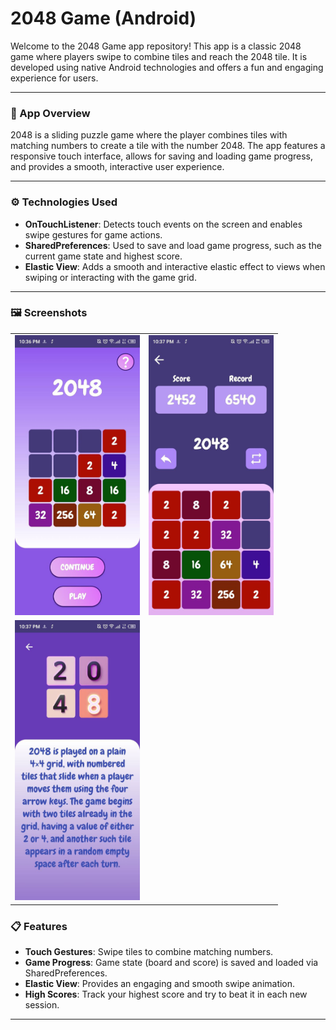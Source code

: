# 2048 Game (Android)

Welcome to the 2048 Game app repository! This app is a classic 2048 game where players swipe to combine tiles and reach the 2048 tile. It is developed using native Android technologies and offers a fun and engaging experience for users.

---

### 📱 App Overview

2048 is a sliding puzzle game where the player combines tiles with matching numbers to create a tile with the number 2048. The app features a responsive touch interface, allows for saving and loading game progress, and provides a smooth, interactive user experience.

---

### ⚙️ Technologies Used

- **OnTouchListener**: Detects touch events on the screen and enables swipe gestures for game actions.
- **SharedPreferences**: Used to save and load game progress, such as the current game state and highest score.
- **Elastic View**: Adds a smooth and interactive elastic effect to views when swiping or interacting with the game grid.

---

### 🖼️ Screenshots

<table>
  <tr>
    <td><img src="images/screenshot1.jpg" alt="Screenshot 1" width="200"/></td>
    <td><img src="images/screenshot2.jpg" alt="Screenshot 2" width="200"/></td>
  </tr>
  <tr> 
<td><img src="images/screenshot4.jpg" alt="Screenshot 4" width="200"/></td>
  </tr>
</table>


### 📋 Features

- **Touch Gestures**: Swipe tiles to combine matching numbers.
- **Game Progress**: Game state (board and score) is saved and loaded via SharedPreferences.
- **Elastic View**: Provides an engaging and smooth swipe animation.
- **High Scores**: Track your highest score and try to beat it in each new session.

---